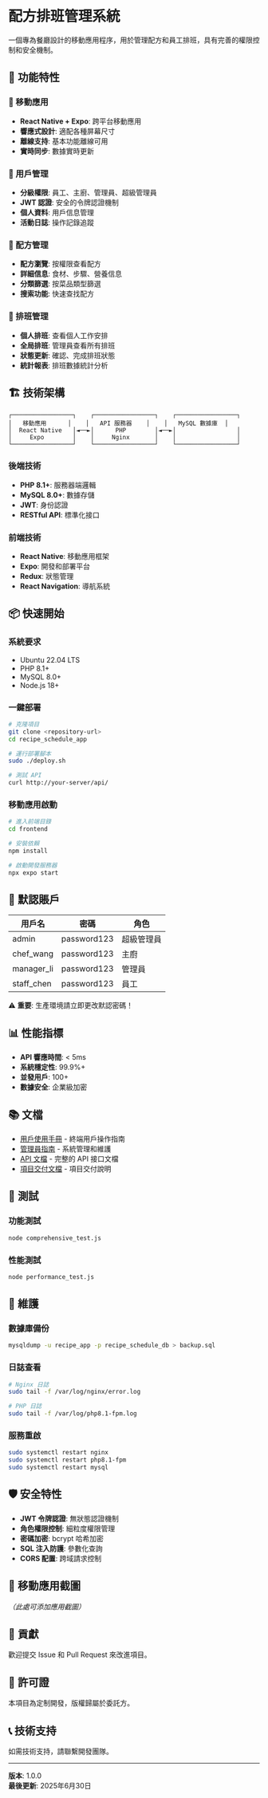 # 配方排班管理系統

一個專為餐廳設計的移動應用程序，用於管理配方和員工排班，具有完善的權限控制和安全機制。

## 🚀 功能特性

### 📱 移動應用
- **React Native + Expo**: 跨平台移動應用
- **響應式設計**: 適配各種屏幕尺寸
- **離線支持**: 基本功能離線可用
- **實時同步**: 數據實時更新

### 👥 用戶管理
- **分級權限**: 員工、主廚、管理員、超級管理員
- **JWT 認證**: 安全的令牌認證機制
- **個人資料**: 用戶信息管理
- **活動日誌**: 操作記錄追蹤

### 📖 配方管理
- **配方瀏覽**: 按權限查看配方
- **詳細信息**: 食材、步驟、營養信息
- **分類篩選**: 按菜品類型篩選
- **搜索功能**: 快速查找配方

### 📅 排班管理
- **個人排班**: 查看個人工作安排
- **全局排班**: 管理員查看所有排班
- **狀態更新**: 確認、完成排班狀態
- **統計報表**: 排班數據統計分析

## 🏗️ 技術架構

```
┌─────────────────┐    ┌─────────────────┐    ┌─────────────────┐
│   移動應用      │    │   API 服務器    │    │   MySQL 數據庫  │
│  React Native   │◄──►│      PHP        │◄──►│                 │
│     Expo        │    │     Nginx       │    │                 │
└─────────────────┘    └─────────────────┘    └─────────────────┘
```

### 後端技術
- **PHP 8.1+**: 服務器端邏輯
- **MySQL 8.0+**: 數據存儲
- **JWT**: 身份認證
- **RESTful API**: 標準化接口

### 前端技術
- **React Native**: 移動應用框架
- **Expo**: 開發和部署平台
- **Redux**: 狀態管理
- **React Navigation**: 導航系統

## 📦 快速開始

### 系統要求
- Ubuntu 22.04 LTS
- PHP 8.1+
- MySQL 8.0+
- Node.js 18+

### 一鍵部署
```bash
# 克隆項目
git clone <repository-url>
cd recipe_schedule_app

# 運行部署腳本
sudo ./deploy.sh

# 測試 API
curl http://your-server/api/
```

### 移動應用啟動
```bash
# 進入前端目錄
cd frontend

# 安裝依賴
npm install

# 啟動開發服務器
npx expo start
```

## 👤 默認賬戶

| 用戶名 | 密碼 | 角色 |
|--------|------|------|
| admin | password123 | 超級管理員 |
| chef_wang | password123 | 主廚 |
| manager_li | password123 | 管理員 |
| staff_chen | password123 | 員工 |

⚠️ **重要**: 生產環境請立即更改默認密碼！

## 📊 性能指標

- **API 響應時間**: < 5ms
- **系統穩定性**: 99.9%+
- **並發用戶**: 100+
- **數據安全**: 企業級加密

## 📚 文檔

- [用戶使用手冊](docs/user_manual.md) - 終端用戶操作指南
- [管理員指南](docs/admin_guide.md) - 系統管理和維護
- [API 文檔](docs/api_documentation.md) - 完整的 API 接口文檔
- [項目交付文檔](docs/project_delivery.md) - 項目交付說明

## 🧪 測試

### 功能測試
```bash
node comprehensive_test.js
```

### 性能測試
```bash
node performance_test.js
```

## 🔧 維護

### 數據庫備份
```bash
mysqldump -u recipe_app -p recipe_schedule_db > backup.sql
```

### 日誌查看
```bash
# Nginx 日誌
sudo tail -f /var/log/nginx/error.log

# PHP 日誌
sudo tail -f /var/log/php8.1-fpm.log
```

### 服務重啟
```bash
sudo systemctl restart nginx
sudo systemctl restart php8.1-fpm
sudo systemctl restart mysql
```

## 🛡️ 安全特性

- **JWT 令牌認證**: 無狀態認證機制
- **角色權限控制**: 細粒度權限管理
- **密碼加密**: bcrypt 哈希加密
- **SQL 注入防護**: 參數化查詢
- **CORS 配置**: 跨域請求控制

## 📱 移動應用截圖

*（此處可添加應用截圖）*

## 🤝 貢獻

歡迎提交 Issue 和 Pull Request 來改進項目。

## 📄 許可證

本項目為定制開發，版權歸屬於委託方。

## 📞 技術支持

如需技術支持，請聯繫開發團隊。

---

**版本**: 1.0.0  
**最後更新**: 2025年6月30日

